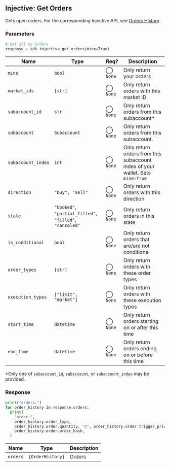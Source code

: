 ## Injective: Get Orders

Gets open orders. For the corresponding Injective API, see [Orders History][order-history].

[order-history]: https://api.injective.exchange/#injectivederivativeexchangerpc-ordershistory

### Parameters

```python
# Get all my orders
response = sdk.injective.get_orders(mine=True)
```

| Name | Type | Req? | Description |
| - | - | - | - |
| `mine` | `bool` | ◯ `None` | Only return your orders |
| `market_ids` | `[str]` | ◯ `None` | Only return orders with this market ID |
| `subaccount_id` | `str` | ◯ `None` | Only return orders from this subaccount* |
| `subaccount` | `Subaccount` | ◯ `None` | Only return orders from this subaccount. |
| `subaccount_index` | `int` | ◯ `None` | Only return orders from this subaccount index of your wallet. Sets `mine=True` |
| `direction` | `"buy", "sell"` | ◯ `None` | Only return orders with this direction |
| `state` | `"booked"`, `"partial_filled"`, `"filled"`, `"canceled"` | ◯ `None` | Only return orders in this state |
| `is_conditional` | `bool` | ◯ `None` | Only return orders that are/are not conditional |
| `order_types` | `[str]` | ◯ `None` | Only return orders with these order types |
| `execution_types` | `["limit", "market"]` | ◯ `None` | Only return orders with these execution types |
| `start_time` | `datetime` | ◯ `None` | Only return orders starting on or after this time |
| `end_time` | `datetime` | ◯ `None` | Only return orders ending on or before this time |

*Only one of `subaccount_id`, `subaccount`, or `subaccount_index` may be provided.


### Response

```python
print("orders:")
for order_history in response.orders:
  print(
    "order:",
    order_history.order_type,
    order_history.order.quantity, "@", order_history.order.trigger_price,
    order_history.order.order_hash,
  )
```

| Name | Type | Description |
| - | - | - |
| `orders` | `[OrderHistory]` | Orders |
